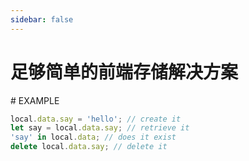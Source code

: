```yaml
---
sidebar: false
---
```


# 足够简单的前端存储解决方案

<IndexComponent lang='zh'>
# EXAMPLE

```js
local.data.say = 'hello'; // create it
let say = local.data.say; // retrieve it
'say' in local.data; // does it exist
delete local.data.say; // delete it
```

</IndexComponent>

<script setup>
import IndexComponent from './components/IndexComponent.vue'
</script>
